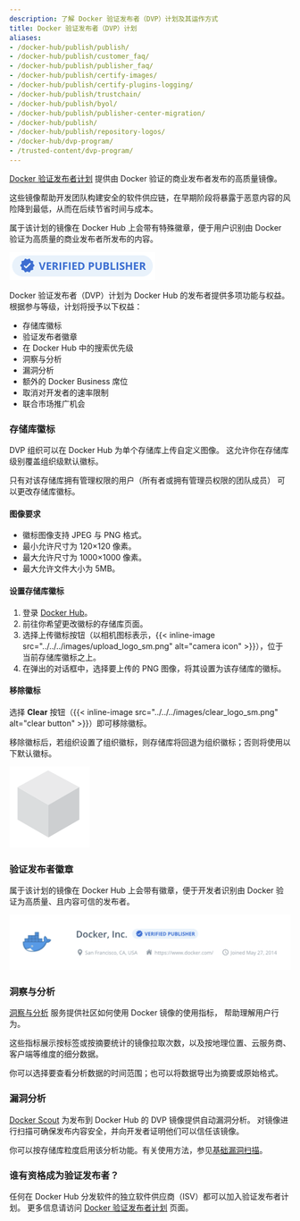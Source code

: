 ```yaml
---
description: 了解 Docker 验证发布者（DVP）计划及其运作方式
title: Docker 验证发布者（DVP）计划
aliases:
- /docker-hub/publish/publish/
- /docker-hub/publish/customer_faq/
- /docker-hub/publish/publisher_faq/
- /docker-hub/publish/certify-images/
- /docker-hub/publish/certify-plugins-logging/
- /docker-hub/publish/trustchain/
- /docker-hub/publish/byol/
- /docker-hub/publish/publisher-center-migration/
- /docker-hub/publish/
- /docker-hub/publish/repository-logos/
- /docker-hub/dvp-program/
- /trusted-content/dvp-program/
---
```


[Docker 验证发布者计划](https://hub.docker.com/search?q=&image_filter=store) 提供由 Docker 验证的商业发布者发布的高质量镜像。

这些镜像帮助开发团队构建安全的软件供应链，在早期阶段将暴露于恶意内容的风险降到最低，从而在后续节省时间与成本。

属于该计划的镜像在 Docker Hub 上会带有特殊徽章，便于用户识别由 Docker 验证为高质量的商业发布者所发布的内容。

![Docker 验证发布者徽章](../../../images/verified-publisher-badge-iso.png)

Docker 验证发布者（DVP）计划为 Docker Hub 的发布者提供多项功能与权益。
根据参与等级，计划将授予以下权益：

- 存储库徽标
- 验证发布者徽章
- 在 Docker Hub 中的搜索优先级
- 洞察与分析
- 漏洞分析
- 额外的 Docker Business 席位
- 取消对开发者的速率限制
- 联合市场推广机会

### 存储库徽标

DVP 组织可以在 Docker Hub 为单个存储库上传自定义图像。
这允许你在存储库级别覆盖组织级默认徽标。

只有对该存储库拥有管理权限的用户（所有者或拥有管理员权限的团队成员）
可以更改存储库徽标。

#### 图像要求

- 徽标图像支持 JPEG 与 PNG 格式。
- 最小允许尺寸为 120×120 像素。
- 最大允许尺寸为 1000×1000 像素。
- 最大允许文件大小为 5MB。

#### 设置存储库徽标

1. 登录 [Docker Hub](https://hub.docker.com)。
2. 前往你希望更改徽标的存储库页面。
3. 选择上传徽标按钮（以相机图标表示，{{< inline-image
   src="../../../images/upload_logo_sm.png" alt="camera icon" >}}），位于当前存储库徽标之上。
4. 在弹出的对话框中，选择要上传的 PNG 图像，将其设置为该存储库的徽标。

#### 移除徽标

选择 **Clear** 按钮（{{< inline-image src="../../../images/clear_logo_sm.png"
alt="clear button" >}}）即可移除徽标。

移除徽标后，若组织设置了组织徽标，则存储库将回退为组织徽标；否则将使用以下默认徽标。

![Default logo which is a 3D grey cube](../../../images/default_logo_sm.png)

### 验证发布者徽章

属于该计划的镜像在 Docker Hub 上会带有徽章，便于开发者识别由 Docker 验证为高质量、且内容可信的发布者。

![带有验证发布者徽章的 Docker, Inc. 组织](../../../images/verified-publisher-badge.png)

### 洞察与分析

[洞察与分析](./insights-analytics.md) 服务提供社区如何使用 Docker 镜像的使用指标，
帮助理解用户行为。

这些指标展示按标签或按摘要统计的镜像拉取次数，以及按地理位置、云服务商、客户端等维度的细分数据。

你可以选择要查看分析数据的时间范围；也可以将数据导出为摘要或原始格式。

### 漏洞分析

[Docker Scout](/scout/) 为发布到 Docker Hub 的 DVP 镜像提供自动漏洞分析。
对镜像进行扫描可确保发布内容安全，并向开发者证明他们可以信任该镜像。

你可以按存储库粒度启用该分析功能。有关使用方法，参见[基础漏洞扫描](/docker-hub/repos/manage/vulnerability-scanning/)。

### 谁有资格成为验证发布者？

任何在 Docker Hub 分发软件的独立软件供应商（ISV）都可以加入验证发布者计划。
更多信息请访问 [Docker 验证发布者计划](https://www.docker.com/partners/programs) 页面。
